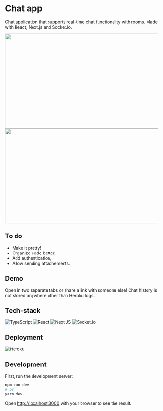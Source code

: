 # Chat app
Chat application that supports real-time chat functionality with rooms. Made with React, Next.js and Socket.io.

<p align="center">
  <img width="614" height="313" src="https://user-images.githubusercontent.com/53918817/166168587-21d18dc8-7577-4882-8a98-858fc333a8a2.png">
  <img width="614" height="313" src="https://user-images.githubusercontent.com/53918817/166168594-b8292e02-32ac-411c-9328-a2956c9ebcbd.png">
</p>

## To do

* Make it pretty!
* Organize code better,
* Add authentication,
* Allow sending attachements.

## Demo

Open in two separate tabs or share a link with someone else! Chat history is not stored anywhere other than Heroku logs.

## Tech-stack
![TypeScript](https://img.shields.io/badge/typescript-%23007ACC.svg?style=for-the-badge&logo=typescript&logoColor=white)
![React](https://img.shields.io/badge/react-%2320232a.svg?style=for-the-badge&logo=react&logoColor=%2361DAFB)
![Next JS](https://img.shields.io/badge/Next-black?style=for-the-badge&logo=next.js&logoColor=white)
![Socket.io](https://img.shields.io/badge/Socket.io-black?style=for-the-badge&logo=socket.io&badgeColor=010101)

## Deployment
![Heroku](https://img.shields.io/badge/heroku-%23430098.svg?style=for-the-badge&logo=heroku&logoColor=white)

## Development

First, run the development server:

```bash
npm run dev
# or
yarn dev
```

Open [http://localhost:3000](http://localhost:3000) with your browser to see the result.
